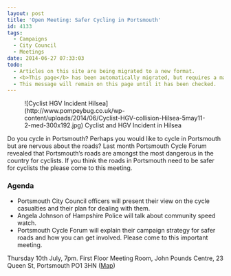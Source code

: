 ```yaml
---
layout: post
title: 'Open Meeting: Safer Cycling in Portsmouth'
id: 4133
tags:
  - Campaigns
  - City Council
  - Meetings
date: 2014-06-27 07:33:03
todo:
  - Articles on this site are being migrated to a new format.
  - <b>This page</b> has been automatically migrated, but requires a manual check-&amp;-tune to ensure the format and links all work as expected.
  - This message will remain on this page until it has been checked.
---
```


<figure id="attachment_4135" align="alignright" width="300">![Cyclist HGV Incident Hilsea](http://www.pompeybug.co.uk/wp-content/uploads/2014/06/Cyclist-HGV-collision-Hilsea-5may11-2-med-300x192.jpg) Cyclist and HGV Incident in Hilsea</figure>

Do you cycle in Portsmouth? Perhaps you would like to cycle in Portsmouth but are nervous about the roads?
Last month Portsmouth Cycle Forum revealed that Portsmouth’s roads are amongst the most dangerous in the country for cyclists. If you think the roads in Portsmouth need to be safer for cyclists the please come to this meeting.

### Agenda

*   Portsmouth City Council officers will present their view on the cycle casualties and their plan for dealing with them.
*   Angela Johnson of Hampshire Police will talk about community speed watch.
*   Portsmouth Cycle Forum will explain their campaign strategy for safer roads and how you can get involved.
Please come to this important meeting.

Thursday 10th July, 7pm. First Floor Meeting Room, John Pounds Centre, 23 Queen St, Portsmouth PO1 3HN ([Map](https://www.google.co.uk/maps/@50.799705,-1.100271,17z "John Pounds Centre Location"))